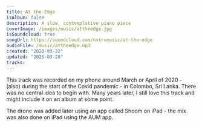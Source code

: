 ```yaml
---
title: At the Edge
isAlbum: false
description: A slow, contemplative piano piece
coverImage: /images/music/attheedge.jpg
isSoundcloud: true
songUrl: https://soundcloud.com/nxtrsmusic/at-the-edge
audioFile: /music/attheedge.mp3
created: "2020-03-22"
updated: "2025-03-20"
tracks:
---
```


This track was recorded on my phone around March or April of 2020 - (also) during the start of the Covid pandemic - in Colombo, Sri Lanka. There was no central idea to begin with. Many years later, I still love this track and might include it on an album at some point.

The drone was added later using an app called Shoom on iPad - the mix was also done on iPad using the AUM app.
